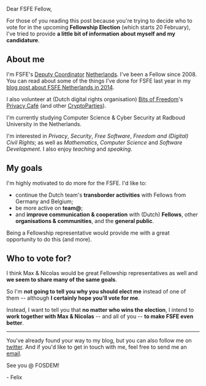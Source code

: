 Dear FSFE Fellow,

For those of you reading this post because you're trying to decide who
to vote for in the upcoming **Fellowship Election** (which starts 20
February), I've tried to provide **a little bit of information about
myself and my candidature**.

## About me

I'm FSFE's [Deputy Coordinator](https://fsfe.org/about/team)
[Netherlands](https://wiki.fsfe.org/groups/BNL).  I've been a Fellow
since 2008.  You can read about some of the things I've done for FSFE
last year in my [blog post about FSFE Netherlands in 2014][nl].

[nl]: https://blogs.fsfe.org/flx/2015/01/26/fsfe-netherlands-in-2014/

I also volunteer at (Dutch digital rights organisation) [Bits of
Freedom](https://bof.nl)'s [Privacy Café](https://privacycafe.nl) (and
other [CryptoParties](https://cryptoparty.in)).

I'm currently studying Computer Science & Cyber Security at Radboud
University in the Netherlands.

I'm interested in *Privacy*, *Security*, *Free Software*, *Freedom and
(Digital) Civil Rights*; as well as *Mathematics*, *Computer Science*
and *Software Development*.  I also enjoy *teaching* and *speaking*.

## My goals

I'm highly motivated to do more for the FSFE.  I'd like to:

  * continue the Dutch team's **transborder activities** with
    Fellows from Germany and Belgium;
  * be more active on **team@**;
  * and **improve communication & cooperation** with (Dutch)
    **Fellows**, other **organisations & communities**, and the
    **general public**.

Being a Fellowship representative would provide me with a great
opportunity to do this (and more).

## Who to vote for?

I think Max & Nicolas would be great Fellowship representatives as
well and **we seem to share many of the same goals**.

So I'm **not going to tell you why you should elect me** instead of
one of them -- although **I certainly hope you'll vote for me**.

Instead, I want to tell you that **no matter who wins the election**,
I intend to **work together with Max & Nicolas** -- and all of you --
**to make FSFE even better**.

---

You've already found your way to my blog, but you can also follow me
on [twitter](https://twitter.com/obfusk).  And if you'd like to get in
touch with me, feel free to send me an [email](mailto:flx@fsfe.org).

See you @ FOSDEM!

\- Felix
